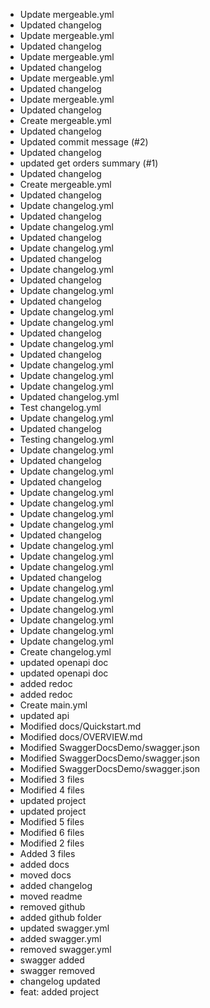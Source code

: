 - Update mergeable.yml
- Updated changelog
- Update mergeable.yml
- Updated changelog
- Update mergeable.yml
- Updated changelog
- Update mergeable.yml
- Updated changelog
- Update mergeable.yml
- Updated changelog
- Create mergeable.yml
- Updated changelog
- Updated commit message (#2)
- Updated changelog
- updated get orders summary (#1)
- Updated changelog
- Create mergeable.yml
- Updated changelog
- Update changelog.yml
- Updated changelog
- Update changelog.yml
- Updated changelog
- Update changelog.yml
- Updated changelog
- Update changelog.yml
- Updated changelog
- Update changelog.yml
- Updated changelog
- Update changelog.yml
- Update changelog.yml
- Updated changelog
- Update changelog.yml
- Updated changelog
- Update changelog.yml
- Update changelog.yml
- Update changelog.yml
- Updated changelog.yml
- Test changelog.yml
- Update changelog.yml
- Updated changelog
- Testing changelog.yml
- Update changelog.yml
- Updated changelog
- Update changelog.yml
- Updated changelog
- Update changelog.yml
- Update changelog.yml
- Update changelog.yml
- Update changelog.yml
- Updated changelog
- Update changelog.yml
- Update changelog.yml
- Update changelog.yml
- Updated changelog
- Update changelog.yml
- Update changelog.yml
- Update changelog.yml
- Update changelog.yml
- Update changelog.yml
- Update changelog.yml
- Create changelog.yml
- updated openapi doc
- updated openapi doc
- added redoc
- added redoc
- Create main.yml
- updated api
- Modified docs/Quickstart.md
- Modified docs/OVERVIEW.md
- Modified SwaggerDocsDemo/swagger.json
- Modified SwaggerDocsDemo/swagger.json
- Modified SwaggerDocsDemo/swagger.json
- Modified 3 files
- Modified 4 files
- updated project
- updated project
- Modified 5 files
- Modified 6 files
- Modified 2 files
- Added 3 files
- added docs
- moved docs
- added changelog
- moved readme
- removed github
- added github folder
- updated swagger.yml
- added swagger.yml
- removed swagger.yml
- swagger added
- swagger removed
- changelog updated
- feat: added project